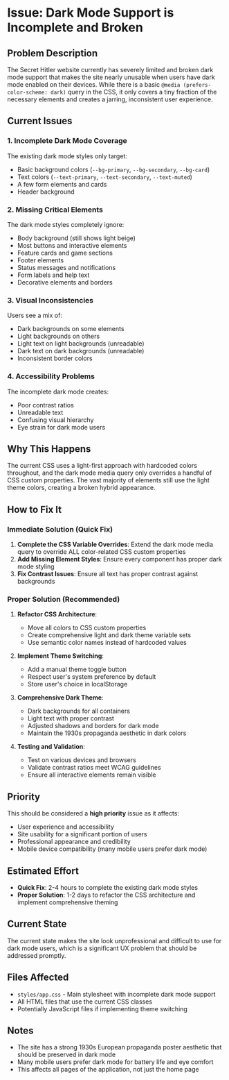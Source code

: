 # Issue: Dark Mode Support is Incomplete and Broken

## **Problem Description**
The Secret Hitler website currently has severely limited and broken dark mode support that makes the site nearly unusable when users have dark mode enabled on their devices. While there is a basic `@media (prefers-color-scheme: dark)` query in the CSS, it only covers a tiny fraction of the necessary elements and creates a jarring, inconsistent user experience.

## **Current Issues**

### 1. **Incomplete Dark Mode Coverage**
The existing dark mode styles only target:
- Basic background colors (`--bg-primary`, `--bg-secondary`, `--bg-card`)
- Text colors (`--text-primary`, `--text-secondary`, `--text-muted`)
- A few form elements and cards
- Header background

### 2. **Missing Critical Elements**
The dark mode styles completely ignore:
- Body background (still shows light beige)
- Most buttons and interactive elements
- Feature cards and game sections
- Footer elements
- Status messages and notifications
- Form labels and help text
- Decorative elements and borders

### 3. **Visual Inconsistencies**
Users see a mix of:
- Dark backgrounds on some elements
- Light backgrounds on others
- Light text on light backgrounds (unreadable)
- Dark text on dark backgrounds (unreadable)
- Inconsistent border colors

### 4. **Accessibility Problems**
The incomplete dark mode creates:
- Poor contrast ratios
- Unreadable text
- Confusing visual hierarchy
- Eye strain for dark mode users

## **Why This Happens**
The current CSS uses a light-first approach with hardcoded colors throughout, and the dark mode media query only overrides a handful of CSS custom properties. The vast majority of elements still use the light theme colors, creating a broken hybrid appearance.

## **How to Fix It**

### **Immediate Solution (Quick Fix)**
1. **Complete the CSS Variable Overrides**: Extend the dark mode media query to override ALL color-related CSS custom properties
2. **Add Missing Element Styles**: Ensure every component has proper dark mode styling
3. **Fix Contrast Issues**: Ensure all text has proper contrast against backgrounds

### **Proper Solution (Recommended)**
1. **Refactor CSS Architecture**: 
   - Move all colors to CSS custom properties
   - Create comprehensive light and dark theme variable sets
   - Use semantic color names instead of hardcoded values

2. **Implement Theme Switching**:
   - Add a manual theme toggle button
   - Respect user's system preference by default
   - Store user's choice in localStorage

3. **Comprehensive Dark Theme**:
   - Dark backgrounds for all containers
   - Light text with proper contrast
   - Adjusted shadows and borders for dark mode
   - Maintain the 1930s propaganda aesthetic in dark colors

4. **Testing and Validation**:
   - Test on various devices and browsers
   - Validate contrast ratios meet WCAG guidelines
   - Ensure all interactive elements remain visible

## **Priority**
This should be considered a **high priority** issue as it affects:
- User experience and accessibility
- Site usability for a significant portion of users
- Professional appearance and credibility
- Mobile device compatibility (many mobile users prefer dark mode)

## **Estimated Effort**
- **Quick Fix**: 2-4 hours to complete the existing dark mode styles
- **Proper Solution**: 1-2 days to refactor the CSS architecture and implement comprehensive theming

## **Current State**
The current state makes the site look unprofessional and difficult to use for dark mode users, which is a significant UX problem that should be addressed promptly.

## **Files Affected**
- `styles/app.css` - Main stylesheet with incomplete dark mode support
- All HTML files that use the current CSS classes
- Potentially JavaScript files if implementing theme switching

## **Notes**
- The site has a strong 1930s European propaganda poster aesthetic that should be preserved in dark mode
- Many mobile users prefer dark mode for battery life and eye comfort
- This affects all pages of the application, not just the home page
